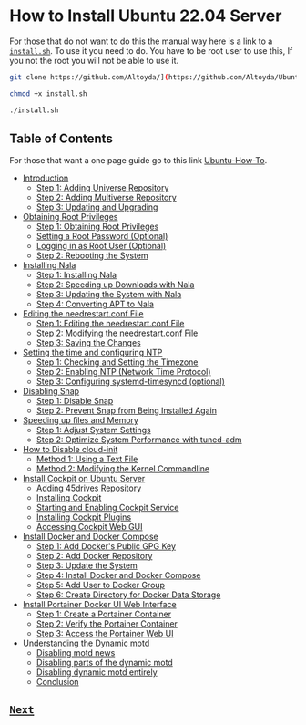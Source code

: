 # How to Install Ubuntu 22.04 Server

For those that do not want to do this the manual way here is a link to a [`install.sh`](install.sh). To use it you need to do. You have to be root user to use this, If you not the root you will not be able to use it.

```bash
git clone https://github.com/Altoyda/](https://github.com/Altoyda/Ubuntu-22.04-How-To.git
```

```bash
chmod +x install.sh
```

```bash
./install.sh
```

## Table of Contents

For those that want a one page guide go to this link [Ubuntu-How-To](Ubuntu-How-To.md).

- [Introduction](Introduction.md#introduction)
  - [Step 1: Adding Universe Repository](Introduction.md#step-1-adding-universe-repository)
  - [Step 2: Adding Multiverse Repository](Introduction.md#step-2-adding-multiverse-repository)
  - [Step 3: Updating and Upgrading](Introduction.md#step-3-updating-and-upgrading)
- [Obtaining Root Privileges](Obtaining_Root_Privileges.md#obtaining-root-privileges)
  - [Step 1: Obtaining Root Privileges](Obtaining_Root_Privileges.md#step-1-obtaining-root-privileges)
  - [Setting a Root Password (Optional)](Obtaining_Root_Privileges.md#setting-a-root-password-optional)
  - [Logging in as Root User (Optional)](Obtaining_Root_Privileges.md#logging-in-as-root-user-optional)
  - [Step 2: Rebooting the System](Obtaining_Root_Privileges.md#step-2-rebooting-the-system)
- [Installing Nala](Installing_Nala.md#installing-nala)
  - [Step 1: Installing Nala](Installing_Nala.md#step-1-installing-nala)
  - [Step 2: Speeding up Downloads with Nala](Installing_Nala.md#step-2-speeding-up-downloads-with-nala)
  - [Step 3: Updating the System with Nala](Installing_Nala.md#step-3-updating-the-system-with-nala)
  - [Step 4: Converting APT to Nala](Installing_Nala.md#step-4-converting-apt-to-nala)
- [Editing the needrestart.conf File](Editing_The_Needrestart.md#editing-the-needrestartconf-file)
  - [Step 1: Editing the needrestart.conf File](Editing_The_Needrestart.md#step-1-editing-the-needrestartconf-file)
  - [Step 2: Modifying the needrestart.conf File](Editing_The_Needrestart.md#step-2-modifying-the-needrestartconf-file)
  - [Step 3: Saving the Changes](Editing_The_Needrestart.md#step-3-saving-the-changes)
- [Setting the time and configuring NTP](Time_and_NTP.md#setting-the-time-and-configuring-ntp)
  - [Step 1: Checking and Setting the Timezone](Time_and_NTP.md#step-1-checking-and-setting-the-timezone)
  - [Step 2: Enabling NTP (Network Time Protocol)](Time_and_NTP.md#step-2-enabling-ntp-network-time-protocol)
  - [Step 3: Configuring systemd-timesyncd (optional)](Time_and_NTP.md#step-3-configuring-systemd-timesyncd-optional)
- [Disabling Snap](Disabling_Snap.md#disabling-snap)
  - [Step 1: Disable Snap](Disabling_Snap.md#step-1-disable-snap)
  - [Step 2: Prevent Snap from Being Installed Again](Disabling_Snap.md#step-2-prevent-snap-from-being-installed-again)
- [Speeding up files and Memory](Files_and_Memory.md#speeding-up-files-and-memory)
  - [Step 1: Adjust System Settings](Files_and_Memory.md#step-1-adjust-system-settings)
  - [Step 2: Optimize System Performance with tuned-adm](Files_and_Memory.md#step-2-optimize-system-performance-with-tuned-adm)
- [How to Disable cloud-init](Disable_cloud-init.md#how-to-disable-cloud-init)
  - [Method 1: Using a Text File](Disable_cloud-init.md#method-1-using-a-text-file)
  - [Method 2: Modifying the Kernel Commandline](Disable_cloud-init.md#method-2-modifying-the-kernel-commandline)
- [Install Cockpit on Ubuntu Server](Cockpit.md#install-cockpit-on-ubuntu-server)
  - [Adding 45drives Repository](Cockpit.md#adding-45drives-repository)
  - [Installing Cockpit](Cockpit.md#installing-cockpit)
  - [Starting and Enabling Cockpit Service](Cockpit.md#starting-and-enabling-cockpit-service)
  - [Installing Cockpit Plugins](Cockpit.md#installing-cockpit-plugins)
  - [Accessing Cockpit Web GUI](Cockpit.md#accessing-cockpit-web-gui)
- [Install Docker and Docker Compose](Docker_and_Docker_Compose.md#install-docker-and-docker-compose)
  - [Step 1: Add Docker's Public GPG Key](Docker_and_Docker_Compose.md#step-1-add-dockers-public-gpg-key)
  - [Step 2: Add Docker Repository](Docker_and_Docker_Compose.md#step-2-add-docker-repository)
  - [Step 3: Update the System](Docker_and_Docker_Compose.md#step-3-update-the-system)
  - [Step 4: Install Docker and Docker Compose](Docker_and_Docker_Compose.md#step-4-install-docker-and-docker-compose)
  - [Step 5: Add User to Docker Group](Docker_and_Docker_Compose.md#step-5-add-user-to-docker-group)
  - [Step 6: Create Directory for Docker Data Storage](Docker_and_Docker_Compose.md#step-6-create-directory-for-docker-data-storage)
- [Install Portainer Docker UI Web Interface](Portainer.md#install-portainer-docker-ui-web-interface)
  - [Step 1: Create a Portainer Container](Portainer.md#step-1-create-a-portainer-container)
  - [Step 2: Verify the Portainer Container](Portainer.md#step-2-verify-the-portainer-container)
  - [Step 3: Access the Portainer Web UI](Portainer.md#step-3-access-the-portainer-web-ui)
- [Understanding the Dynamic motd](Dynamic_motd.md#understanding-the-dynamic-motd)
  - [Disabling motd news](Dynamic_motd.md#disabling-motd-news)
  - [Disabling parts of the dynamic motd](Dynamic_motd.md#disabling-parts-of-the-dynamic-motd)
  - [Disabling dynamic motd entirely](Dynamic_motd.md#disabling-dynamic-motd-entirely)
  - [Conclusion](Dynamic_motd.md#conclusion)

## [`Next`](Introduction.md)
